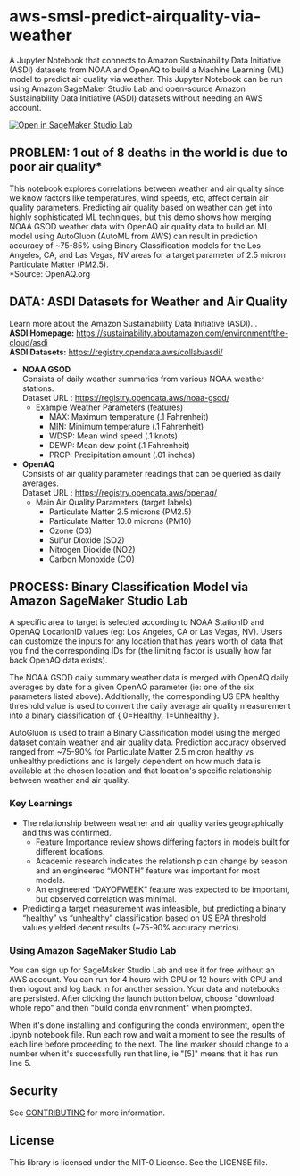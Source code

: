# aws-smsl-predict-airquality-via-weather
A Jupyter Notebook that connects to Amazon Sustainability Data Initiative (ASDI) datasets from NOAA and OpenAQ to build a Machine Learning (ML) model to predict air quality via weather. This Jupyter Notebook can be run using Amazon SageMaker Studio Lab and open-source Amazon Sustainability Data Initiative (ASDI) datasets without needing an AWS account.

[![Open in SageMaker Studio Lab](https://studiolab.sagemaker.aws/studiolab.svg)](https://studiolab.sagemaker.aws/import/github/aws-samples/aws-smsl-predict-airquality-via-weather/blob/main/aq_by_weather.ipynb)

## PROBLEM: 1 out of 8 deaths in the world is due to poor air quality*
This notebook explores correlations between weather and air quality since we know factors like temperatures, wind speeds, etc, affect certain air quality parameters. Predicting air quality based on weather can get into highly sophisticated ML techniques, but this demo shows how merging NOAA GSOD weather data with OpenAQ air quality data to build an ML model using AutoGluon (AutoML from AWS) can result in prediction accuracy of ~75-85% using Binary Classification models for the Los Angeles, CA, and Las Vegas, NV areas for a target parameter of 2.5 micron Particulate Matter (PM2.5).\
*Source: OpenAQ.org

## DATA: ASDI Datasets for Weather and Air Quality
Learn more about the Amazon Sustainability Data Initiative (ASDI)...\
**ASDI Homepage:** https://sustainability.aboutamazon.com/environment/the-cloud/asdi \
**ASDI Datasets:** https://registry.opendata.aws/collab/asdi/

- **NOAA GSOD**\
  Consists of daily weather summaries from various NOAA weather stations.\
  Dataset URL : https://registry.opendata.aws/noaa-gsod/
  - Example Weather Parameters (features)
    - MAX: Maximum temperature (.1 Fahrenheit)
    - MIN: Minimum temperature (.1 Fahrenheit)
    - WDSP: Mean wind speed (.1 knots)
    - DEWP: Mean dew point (.1 Fahrenheit)
    - PRCP: Precipitation amount (.01 inches)
- **OpenAQ**\
  Consists of air quality parameter readings that can be queried as daily averages.\
  Dataset URL : https://registry.opendata.aws/openaq/
  - Main Air Quality Parameters (target labels)
    - Particulate Matter 2.5 microns (PM2.5)
    - Particulate Matter 10.0 microns (PM10)
    - Ozone (O3)
    - Sulfur Dioxide (SO2)
    - Nitrogen Dioxide (NO2)
    - Carbon Monoxide (CO)

## PROCESS: Binary Classification Model via Amazon SageMaker Studio Lab
A specific area to target is selected according to NOAA StationID and OpenAQ LocationID values (eg: Los Angeles, CA or Las Vegas, NV).  Users can customize the inputs for any location that has years worth of data that you find the corresponding IDs for (the limiting factor is usually how far back OpenAQ data exists).

The NOAA GSOD daily summary weather data is merged with OpenAQ daily averages by date for a given OpenAQ parameter (ie: one of the six parameters listed above). Additionally, the corresponding US EPA healthy threshold value is used to convert the daily average air quality measurement into a binary classification of { 0=Healthy, 1=Unhealthy }.

AutoGluon is used to train a Binary Classification model using the merged dataset contain weather and air quality data.  Prediction accuracy observed ranged from ~75-90% for Particulate Matter 2.5 micron healthy vs unhealthy predictions and is largely dependent on how much data is available at the chosen location and that location's specific relationship between weather and air quality.

### Key Learnings
- The relationship between weather and air quality varies geographically and this was confirmed.
  - Feature Importance review shows differing factors in models built for different locations.
  - Academic research indicates the relationship can change by season and an engineered “MONTH” feature was important for most models.
  - An engineered “DAYOFWEEK” feature was expected to be important, but observed correlation was minimal.
- Predicting a target measurement was infeasible, but predicting a binary “healthy” vs “unhealthy” classification based on US EPA threshold values yielded decent results (~75-90% accuracy metrics).

### Using Amazon SageMaker Studio Lab
You can sign up for SageMaker Studio Lab and use it for free without an AWS account. You can run for 4 hours with GPU or 12 hours with CPU and then logout and log back in for another session. Your data and notebooks are persisted. After clicking the launch button below, choose "download whole repo" and then "build conda environment" when prompted.

When it's done installing and configuring the conda environment, open the .ipynb notebook file. Run each row and wait a moment to see the results of each line before proceeding to the next. The line marker should change to a number when it's successfully run that line, ie "[5]" means that it has run line 5.

## Security

See [CONTRIBUTING](CONTRIBUTING.md#security-issue-notifications) for more information.

## License

This library is licensed under the MIT-0 License. See the LICENSE file.